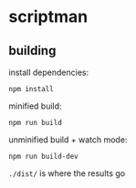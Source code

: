 # scriptman

## building

install dependencies:

```
npm install
```

minified build:

```
npm run build
```

unminified build + watch mode:

```
npm run build-dev
```

`./dist/` is where the results go